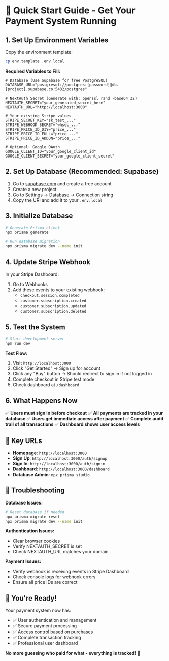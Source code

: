# 🚀 Quick Start Guide - Get Your Payment System Running

## 1. **Set Up Environment Variables**

Copy the environment template:
```bash
cp env.template .env.local
```

**Required Variables to Fill:**
```env
# Database (Use Supabase for free PostgreSQL)
DATABASE_URL="postgresql://postgres:[password]@db.[project].supabase.co:5432/postgres"

# NextAuth Secret (Generate with: openssl rand -base64 32)
NEXTAUTH_SECRET="your_generated_secret_here"
NEXTAUTH_URL="http://localhost:3000"

# Your existing Stripe values
STRIPE_SECRET_KEY="sk_test_..."
STRIPE_WEBHOOK_SECRET="whsec_..."
STRIPE_PRICE_ID_DIY="price_..."
STRIPE_PRICE_ID_FULL="price_..."
STRIPE_PRICE_ID_ADDON="price_..."

# Optional: Google OAuth
GOOGLE_CLIENT_ID="your_google_client_id"
GOOGLE_CLIENT_SECRET="your_google_client_secret"
```

## 2. **Set Up Database (Recommended: Supabase)**

1. Go to [supabase.com](https://supabase.com) and create a free account
2. Create a new project
3. Go to Settings → Database → Connection string
4. Copy the URI and add it to your `.env.local`

## 3. **Initialize Database**

```bash
# Generate Prisma client
npx prisma generate

# Run database migration
npx prisma migrate dev --name init
```

## 4. **Update Stripe Webhook**

In your Stripe Dashboard:
1. Go to Webhooks
2. Add these events to your existing webhook:
   - `checkout.session.completed`
   - `customer.subscription.created`
   - `customer.subscription.updated`
   - `customer.subscription.deleted`

## 5. **Test the System**

```bash
# Start development server
npm run dev
```

**Test Flow:**
1. Visit `http://localhost:3000`
2. Click "Get Started" → Sign up for account
3. Click any "Buy" button → Should redirect to sign in if not logged in
4. Complete checkout in Stripe test mode
5. Check dashboard at `/dashboard`

## 6. **What Happens Now**

✅ **Users must sign in before checkout**
✅ **All payments are tracked in your database**
✅ **Users get immediate access after payment**
✅ **Complete audit trail of all transactions**
✅ **Dashboard shows user access levels**

## 🎯 **Key URLs**

- **Homepage**: `http://localhost:3000`
- **Sign Up**: `http://localhost:3000/auth/signup`
- **Sign In**: `http://localhost:3000/auth/signin`
- **Dashboard**: `http://localhost:3000/dashboard`
- **Database Admin**: `npx prisma studio`

## 🔧 **Troubleshooting**

**Database Issues:**
```bash
# Reset database if needed
npx prisma migrate reset
npx prisma migrate dev --name init
```

**Authentication Issues:**
- Clear browser cookies
- Verify NEXTAUTH_SECRET is set
- Check NEXTAUTH_URL matches your domain

**Payment Issues:**
- Verify webhook is receiving events in Stripe Dashboard
- Check console logs for webhook errors
- Ensure all price IDs are correct

## 🎉 **You're Ready!**

Your payment system now has:
- ✅ User authentication and management
- ✅ Secure payment processing
- ✅ Access control based on purchases
- ✅ Complete transaction tracking
- ✅ Professional user dashboard

**No more guessing who paid for what - everything is tracked!** 🚀
